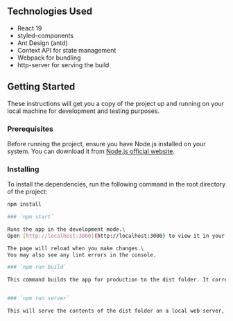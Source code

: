 ## Technologies Used

- React 19
- styled-components
- Ant Design (antd)
- Context API for state management
- Webpack for bundling
- http-server for serving the build

## Getting Started

These instructions will get you a copy of the project up and running on your local machine for development and testing purposes.

### Prerequisites

Before running the project, ensure you have Node.js installed on your system. You can download it from [Node.js official website](https://nodejs.org/).

### Installing

To install the dependencies, run the following command in the root directory of the project:

```bash
npm install

### `npm start`

Runs the app in the development mode.\
Open [http://localhost:3000](http://localhost:3000) to view it in your browser.

The page will reload when you make changes.\
You may also see any lint errors in the console.

### `npm run build`

This command builds the app for production to the dist folder. It correctly bundles React in production mode and optimizes the build for the best performance. The build is minified, and the filenames include the hashes.


### `npm run server`

This will serve the contents of the dist folder on a local web server, typically accessible via http://localhost:8080. It's an excellent way to check the production version of your application before deployment.
```
